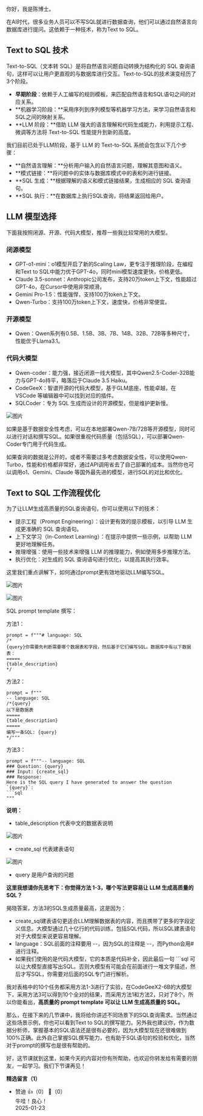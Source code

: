你好，我是陈博士。

在AI时代，很多业务人员可以不写SQL就进行数据查询，他们可以通过自然语言向数据库进行提问。这依赖于一种技术，称为Text to SQL。

## **Text to SQL 技术**

Text-to-SQL（文本转 SQL）是将自然语言问题自动转换为结构化的 SQL 查询语句，这样可以让用户更直观的与数据库进行交互。Text-to-SQL的技术演变经历了3个阶段。

- **早期阶段**：依赖于人工编写的规则模板，来匹配自然语言和SQL语句之间的对应关系。
- **机器学习阶段：**采用序列到序列模型等机器学习方法，来学习自然语言和SQL之间的映射关系。
- **LLM 阶段：**借助 LLM 强大的语言理解和代码生成能力，利用提示工程、微调等方法将 Text-to-SQL 性能提升到新的高度。

我们目前已处于LLM阶段，基于 LLM 的 Text-to-SQL 系统会包含以下几个步骤：

- **自然语言理解：**分析用户输入的自然语言问题，理解其意图和语义。
- **模式链接：**将问题中的实体与数据库模式中的表和列进行链接。
- **SQL 生成：**根据理解的语义和模式链接结果，生成相应的 SQL 查询语句。
- **SQL 执行：**在数据库上执行SQL查询，将结果返回给用户。

## **LLM 模型选择**

下面我按照闭源、开源、代码大模型，推荐一些我比较常用的大模型。

### **闭源模型**

- GPT-o1-mini：o1模型开启了新的Scaling Law，更专注于推理阶段，在编程和Text to SQL中能力优于GPT-4o，同时mini模型速度更快，价格更低。
- Claude 3.5-sonnet：Anthropic公司发布，支持20万token上下文，性能超过GPT-4o，在Cursor中使用非常顺滑。
- Gemini Pro-1.5：性能强悍，支持100万token上下文。
- Qwen-Turbo：支持100万token上下文，速度快，价格非常便宜。

### **开源模型**

- Qwen：Qwen系列有0.5B、1.5B、3B、7B、14B、32B、72B等多种尺寸，性能优于Llama3.1。

### **代码大模型**

- Qwen-coder：能力强，接近闭源一线大模型，其中Qwen2.5-Coder-32B能力与GPT-4o持平，略落后于Claude 3.5 Haiku。
- CodeGeeX：智谱开源的代码大模型，基于GLM底座，性能卓越，在 VSCode 等编辑器中可以找到对应的插件。
- SQLCoder：专为 SQL 生成而设计的开源模型，但是维护更新慢。

![图片](https://static001.geekbang.org/resource/image/7b/f3/7b9ea61b3230329e145112223b4213f3.png?wh=1080x514)

如果是基于数据安全性考虑，可以在本地部署Qwen-7B/72B等开源模型，同时可以进行对话和撰写SQL。如果很重视代码质量（包括SQL），可以部署Qwen-Coder专门用于代码生成。

如果查询的数据是公开的，或者不需要过多考虑数据安全性，可以使用Qwen-Turbo，性能和价格都非常好，通过API调用省去了自己部署的成本。当然你也可以调用o1、Gemini、Claude 等国外最先进的模型，进行SQL的对比和优化。

## **Text to SQL 工作流程优化**

为了让LLM生成高质量的SQL查询语句，你可以使用以下的技术：

- 提示工程（Prompt Engineering）：设计更有效的提示模板，以引导 LLM 生成更准确的 SQL 查询语句。
- 上下文学习（In-Context Learning）：在提示中提供一些示例，以帮助 LLM 更好地理解任务。
- 推理增强：使用一些技术来增强 LLM 的推理能力，例如使用多步推理方法。
- 执行优化：对生成的 SQL 查询语句进行优化，以提高其执行效率。

这里我们重点讲解下，如何通过prompt更有效地驱动LLM编写SQL。

![图片](https://static001.geekbang.org/resource/image/73/98/736036b14843511b18595f321cc2b598.jpg?wh=1920x1437)

![图片](https://static001.geekbang.org/resource/image/e3/9c/e34cbda88888496d18b70f039527179c.png?wh=1272x1224)

SQL prompt template 撰写：

方法1：

```plain
prompt = f"""# language: SQL
/*
{query}你需要先判断需要哪个数据表和字段，然后基于它们编写SQL。数据库中有以下数据表：
=====
{table_description}
*/
```

方法2：

```plain
prompt = f"""
-- language: SQL
/*{query}
以下是数据表
=====
{table_description}
=====
编写一条SQL: {query}
*/"""
```

方法3：

````plain
prompt = f"""-- language: SQL
### Question: {query}
### Input: {create_sql}
### Response:
Here is the SQL query I have generated to answer the question `{query}`:
```sql
"""
````

**说明：**

- table\_description 代表中文的数据表说明

<!--THE END-->

![图片](https://static001.geekbang.org/resource/image/2a/2e/2ac5d2b4a8602b0bf099d9dafa97de2e.png?wh=1920x1824)

- create\_sql 代表建表语句

<!--THE END-->

![图片](https://static001.geekbang.org/resource/image/0y/7e/0yyf6f7cdffyyfa05c98f623fbcd837e.png?wh=1232x958)

- query 是用户查询的问题

**这里我想请你先思考下：你觉得方法 1-3，哪个写法更容易让 LLM 生成高质量的 SQL？**

揭晓答案，方法3的SQL生成质量最高，这是因为：

- create\_sql建表语句更适合LLM理解数据表的内容，而且携带了更多的字段定义信息。大模型通过几十亿行的代码训练，包括SQL代码，所以SQL建表语句对于大模型来说更容易理解。
- language：SQL前面的注释要用 --，因为SQL的注释是 --，而Python会用#进行注释。
- 如果我们使用的是代码大模型，它的本质是代码补全，因此最后一句 \`\`\`sql 可以让大模型直接写出SQL。否则大模型有可能会在前面进行一堆文字描述，然后才写SQL，你需要对后面的SQL专门进行解析。

我对表格中的10个任务都采用方法1-3进行了实验，在CodeGeeX2-6B的大模型下，采用方法3可以得到10个全对的结果，而采用方法1和方法2，只对了8个。所以你能看出，**高质量的 prompt template 可以让 LLM 生成高质量的 SQL。**

那么，在接下来的几节课中，我将给你讲述不同场景下的SQL查询需求。当然通过这些场景示例，你也可以看到Text to SQL的撰写能力。另外我也建议你，作为数据分析师，掌握基本的SQL语法还是很有必要的，因为大模型现在还很难做到100%正确。此外自己掌握SQL撰写能力，也有助于SQL语句的校验和优化，当然对于prompt的撰写也是很有帮助的。

好，这节课就到这里，如果今天的内容对你有所帮助，也欢迎你转发给有需要的朋友，一起学习。我们下节课再见！
<div><strong>精选留言（1）</strong></div><ul>
<li><span>赞迪</span> 👍（0） 💬（0）<div>牛哇！良心！</div>2025-01-23</li><br/>
</ul>